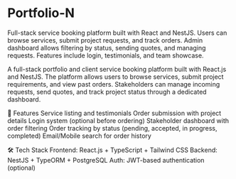 # Portfolio-N
Full-stack service booking platform built with React and NestJS. Users can browse services, submit project requests, and track orders. Admin dashboard allows filtering by status, sending quotes, and managing requests. Features include login, testimonials, and team showcase.

A full-stack portfolio and client service booking platform built with React.js and NestJS. The platform allows users to browse services, submit project requirements, and view past orders. Stakeholders can manage incoming requests, send quotes, and track project status through a dedicated dashboard.

🔧 Features
Service listing and testimonials
Order submission with project details
Login system (optional before ordering)
Stakeholder dashboard with order filtering
Order tracking by status (pending, accepted, in progress, completed)
Email/Mobile search for order history

🛠️ Tech Stack
Frontend: React.js + TypeScript + Tailwind CSS
Backend: NestJS + TypeORM + PostgreSQL
Auth: JWT-based authentication (optional)
